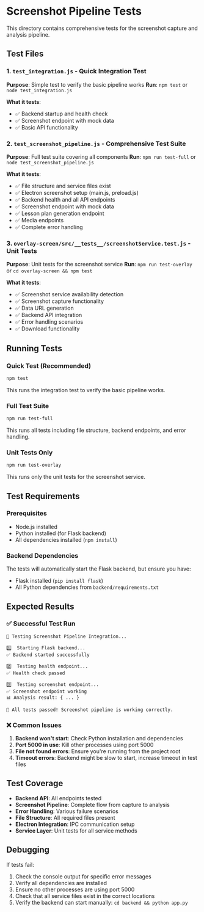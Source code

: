 # Screenshot Pipeline Tests

This directory contains comprehensive tests for the screenshot capture and analysis pipeline.

## Test Files

### 1. `test_integration.js` - Quick Integration Test
**Purpose**: Simple test to verify the basic pipeline works
**Run**: `npm test` or `node test_integration.js`

**What it tests**:
- ✅ Backend startup and health check
- ✅ Screenshot endpoint with mock data
- ✅ Basic API functionality

### 2. `test_screenshot_pipeline.js` - Comprehensive Test Suite
**Purpose**: Full test suite covering all components
**Run**: `npm run test-full` or `node test_screenshot_pipeline.js`

**What it tests**:
- ✅ File structure and service files exist
- ✅ Electron screenshot setup (main.js, preload.js)
- ✅ Backend health and all API endpoints
- ✅ Screenshot endpoint with mock data
- ✅ Lesson plan generation endpoint
- ✅ Media endpoints
- ✅ Complete error handling

### 3. `overlay-screen/src/__tests__/screenshotService.test.js` - Unit Tests
**Purpose**: Unit tests for the screenshot service
**Run**: `npm run test-overlay` or `cd overlay-screen && npm test`

**What it tests**:
- ✅ Screenshot service availability detection
- ✅ Screenshot capture functionality
- ✅ Data URL generation
- ✅ Backend API integration
- ✅ Error handling scenarios
- ✅ Download functionality

## Running Tests

### Quick Test (Recommended)
```bash
npm test
```
This runs the integration test to verify the basic pipeline works.

### Full Test Suite
```bash
npm run test-full
```
This runs all tests including file structure, backend endpoints, and error handling.

### Unit Tests Only
```bash
npm run test-overlay
```
This runs only the unit tests for the screenshot service.

## Test Requirements

### Prerequisites
- Node.js installed
- Python installed (for Flask backend)
- All dependencies installed (`npm install`)

### Backend Dependencies
The tests will automatically start the Flask backend, but ensure you have:
- Flask installed (`pip install flask`)
- All Python dependencies from `backend/requirements.txt`

## Expected Results

### ✅ Successful Test Run
```
🧪 Testing Screenshot Pipeline Integration...

1️⃣  Starting Flask backend...
✅ Backend started successfully

2️⃣  Testing health endpoint...
✅ Health check passed

3️⃣  Testing screenshot endpoint...
✅ Screenshot endpoint working
📊 Analysis result: { ... }

🎉 All tests passed! Screenshot pipeline is working correctly.
```

### ❌ Common Issues

1. **Backend won't start**: Check Python installation and dependencies
2. **Port 5000 in use**: Kill other processes using port 5000
3. **File not found errors**: Ensure you're running from the project root
4. **Timeout errors**: Backend might be slow to start, increase timeout in test files

## Test Coverage

- **Backend API**: All endpoints tested
- **Screenshot Pipeline**: Complete flow from capture to analysis
- **Error Handling**: Various failure scenarios
- **File Structure**: All required files present
- **Electron Integration**: IPC communication setup
- **Service Layer**: Unit tests for all service methods

## Debugging

If tests fail:
1. Check the console output for specific error messages
2. Verify all dependencies are installed
3. Ensure no other processes are using port 5000
4. Check that all service files exist in the correct locations
5. Verify the backend can start manually: `cd backend && python app.py`




